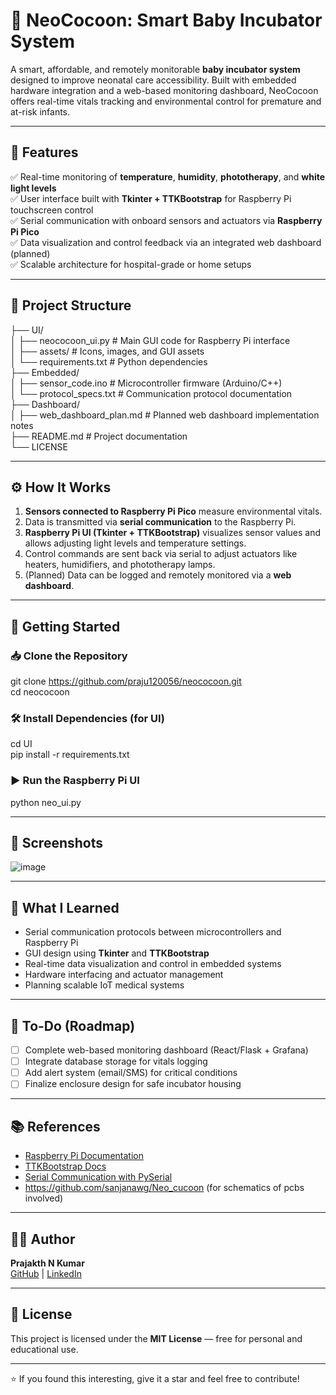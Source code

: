 
# 👶 NeoCocoon: Smart Baby Incubator System

A smart, affordable, and remotely monitorable **baby incubator system** designed to improve neonatal care accessibility. Built with embedded hardware integration and a web-based monitoring dashboard, NeoCocoon offers real-time vitals tracking and environmental control for premature and at-risk infants.

---

## 📌 Features

✅ Real-time monitoring of **temperature**, **humidity**, **phototherapy**, and **white light levels**  
✅ User interface built with **Tkinter + TTKBootstrap** for Raspberry Pi touchscreen control  
✅ Serial communication with onboard sensors and actuators via **Raspberry Pi Pico**  
✅ Data visualization and control feedback via an integrated web dashboard (planned)  
✅ Scalable architecture for hospital-grade or home setups  

---

## 📂 Project Structure


├── UI/  
│   ├── neococoon_ui.py         # Main GUI code for Raspberry Pi interface  
│   ├── assets/                 # Icons, images, and GUI assets  
│   └── requirements.txt        # Python dependencies  
├── Embedded/  
│   ├── sensor_code.ino         # Microcontroller firmware (Arduino/C++)  
│   └── protocol_specs.txt      # Communication protocol documentation  
├── Dashboard/  
│   ├── web_dashboard_plan.md   # Planned web dashboard implementation notes  
├── README.md                   # Project documentation  
└── LICENSE  

---

## ⚙️ How It Works

1. **Sensors connected to Raspberry Pi Pico** measure environmental vitals.
2. Data is transmitted via **serial communication** to the Raspberry Pi.
3. **Raspberry Pi UI (Tkinter + TTKBootstrap)** visualizes sensor values and allows adjusting light levels and temperature settings.
4. Control commands are sent back via serial to adjust actuators like heaters, humidifiers, and phototherapy lamps.
5. (Planned) Data can be logged and remotely monitored via a **web dashboard**.

---

## 🚀 Getting Started

### 📥 Clone the Repository


git clone https://github.com/praju120056/neococoon.git  
cd neococoon  


### 🛠️ Install Dependencies (for UI)

cd UI  
pip install -r requirements.txt


### ▶️ Run the Raspberry Pi UI


python neo_ui.py


---

## 📸 Screenshots

![image](https://github.com/user-attachments/assets/1a2a5ff6-8646-4832-aba0-2f2acda20b37)


---

## 🎯 What I Learned

- Serial communication protocols between microcontrollers and Raspberry Pi
- GUI design using **Tkinter** and **TTKBootstrap**
- Real-time data visualization and control in embedded systems
- Hardware interfacing and actuator management
- Planning scalable IoT medical systems

---

## 📌 To-Do (Roadmap)

- [ ] Complete web-based monitoring dashboard (React/Flask + Grafana)
- [ ] Integrate database storage for vitals logging
- [ ] Add alert system (email/SMS) for critical conditions
- [ ] Finalize enclosure design for safe incubator housing

---

## 📚 References

- [Raspberry Pi Documentation](https://www.raspberrypi.com/documentation/)
- [TTKBootstrap Docs](https://ttkbootstrap.readthedocs.io/en/latest/)
- [Serial Communication with PySerial](https://pyserial.readthedocs.io/en/latest/)
- https://github.com/sanjanawg/Neo_cucoon (for schematics of pcbs involved)

---

## 🧑‍💻 Author

**Prajakth N Kumar**  
[GitHub](https://github.com/praju120056) | [LinkedIn](https://www.linkedin.com/in/prajakth-n-kumar-0092902a6/)

---

## 📜 License

This project is licensed under the **MIT License** — free for personal and educational use.

---

⭐️ If you found this interesting, give it a star and feel free to contribute!
